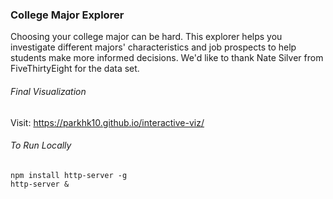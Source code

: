 ### College Major Explorer
Choosing your college major can be hard. This explorer helps you investigate different majors' characteristics and job prospects to help students make more informed decisions. We'd like to thank Nate Silver from FiveThirtyEight for the data set. 

###### Final Visualization
Visit: https://parkhk10.github.io/interactive-viz/

###### To Run Locally
```
npm install http-server -g
http-server &
```

